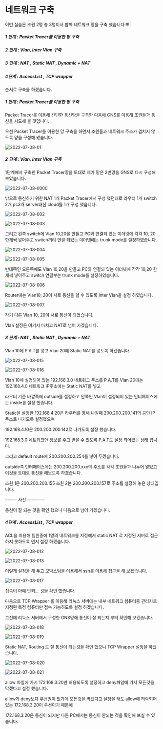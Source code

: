 # 네트워크 구축



이번 실습은 조원 2명 총 3명이서 함께 네트워크 망을 구축 했습니다!!!!!

##### 1 단계 : Packet Tracer를 이용한 망 구축

##### 2 단계 :  Vlan, Inter Vlan 구축

##### 3 단계 : NAT , Static NAT , Dynamic + NAT

##### 4단계 :  AccessList , TCP wrapper

순서로 구축을 하겠습니다.






##### 1 단계 : Packet Tracer를 이용한 망 구축

Packet Tracer를 이용해 간단한 통신망을 구축한 다음에 GNS를 이용해 조원들과 통신을 시도해 볼 것입니다.

우선 Packet Tracer를 이용한 망 구축을 하면서 조원들과 네트워크 주소가 겹치지 않도록 망을 구성해 봤습니다.

![2022-07-08-01](../images/2022-07-08-Network/2022-07-08-01-16572251769593.PNG)

##### 2 단계 :  Vlan, Inter Vlan 구축

1단계에서 구축한 Packet Tracer망을 토대로 제가 맡은 2번망을 GNS로 다시 구성해 보았습니다.

![2022-07-08-0000](../images/2022-07-08-Network/2022-07-08-0000.PNG)

밖으로 통신하기 위한 NAT 1개 Packet Tracer에서 구성 했던대로 라우터 1개 switch 2개 pc3개 server대신 cloud를 1개 구성 했습니다.



![2022-07-08-002](../images/2022-07-08-Network/2022-07-08-002.PNG)

![2022-07-08-003](../images/2022-07-08-Network/2022-07-08-003.PNG)

그리고 왼쪽 switch에 Vlan 10,20을 만들고 PC와 연결되 있는 이더넷에 각각 10, 20 한개씩 넣어주고 switch끼리 연결 되있는 이더넷에는 trunk mode를 설정하였습니다.

![2022-07-08-004](../images/2022-07-08-Network/2022-07-08-004.PNG)

![2022-07-08-005](../images/2022-07-08-Network/2022-07-08-005.PNG)

반대쪽인 오른쪽에도 Vlan 10,20을 만들고 PC와 연결되 있는 이더넷에 각각 10,20 한개씩 넣어주고 switch 연결부는 trunk mode를 설정하였습니다.

![2022-07-08-006](../images/2022-07-08-Network/2022-07-08-006.PNG)

Router에는 Vlan10, 20이 서로 통신을 할 수 있도록 Inter Vlan을 설정 하였습니다.

![2022-07-08-007](../images/2022-07-08-Network/2022-07-08-007.PNG)

각기 다른 Vlan 10, 20이 서로 통신이 되었습니다.

Vlan 설정은 여기서 마치고 NAT로 넘어 가겠습니다.



##### 3 단계 : NAT , Static NAT , Dynamic + NAT

Vlan 10에 P.A.T를 넣고 Vlan 20에 Static NAT를 넣도록 하겠습니다.

![2022-07-08-015](../images/2022-07-08-Network/2022-07-08-015.PNG)

![2022-07-08-016](../images/2022-07-08-Network/2022-07-08-016.PNG)

Vlan 10에 설정되어 있는 192.168.3.0 네트워크 주소를 P.A.T를 Vlan 20에는 192.168.4.0 네트워크 IP주소에는 Static NAT를 넣고

라우터 기준 바깥쪽에 outside를 설정하고 안쪽인 Vlan이 설정되어 있는 인터페이스에는 inside를 설정 했습니다.

Static을 설정한 192.168.4.20은 라우터를 통해 나갈때 200.200.200.141의 공인 IP주소로 나가도록 설정했으며

192.168.4.10은 200.200.200.142로 나가도록 설정 했습니다.

192.168.3.0 네트워크만 정보를 주고 받을 수 있도록 P.A.T도 설정 되어있는 상태 입니다.

그리고 default route에 200.200.200.254를 넣어 두겠습니다.

outside쪽 인터페이스에는 200.200.200.xxx의 주소를 각각 조원들과 나누어 넣었고 이것을 토대로 통신을 해보도록 하겠습니다.



조원 1은 200.200.200.155 조원 2는 200.200.200.157로 주소를 설정해 놓은 상태입니다.

------ 사진 ---------



통신이 잘 되는 것을 확인 했으니 다음으로 넘어 가겠습니다.



##### 4단계 :  AccessList , TCP wrapper

ACL을 이용해 팀원중에 1명의 네트워크를 지정해서 static  NAT  로 지정된 서버로 접근하지 못하도록 먼저 설정 하겠습니다.

![2022-07-08-012](../images/2022-07-08-Network/2022-07-08-012.PNG)

![2022-07-08-013](../images/2022-07-08-Network/2022-07-08-013-16573311330825.PNG)

이렇게 설정을 해 두고 모박스텀을 이용해서 ssh를 이용해 접근을 해 보겠습니다.

![2022-07-08-017](../images/2022-07-08-Network/2022-07-08-017.PNG)

접속이 아예 안되는 것을 확인 했습니다.



다음으로 TCP Wrapper 를 이용해 리눅스 서버에는 내부 네트워크 컴퓨터중 관리자로 지정된 특정 컴퓨터만 접속 가능하도록 설정 하겠습니다.

그전에 리눅스 서버에서 구성한 GNS망에 통신이 잘 되는지 부터 확인해 보겠습니다.

![2022-07-08-018](../images/2022-07-08-Network/2022-07-08-018.PNG)

![2022-07-08-019](../images/2022-07-08-Network/2022-07-08-019.PNG)

Static NAT, Routing 도 잘 통신이 되는것을 확인 했으니  TCP Wrapper 설정을 하겠습니다.

![2022-07-08-020](../images/2022-07-08-Network/2022-07-08-020.PNG)

![2022-07-08-021](../images/2022-07-08-Network/2022-07-08-021.PNG)

allow 파일에 가서 172.168.3.20만 허용되도록 설정하고 deny파일에 가서 모든것을 막겠다고 설정 했습니다.

allow가 deny보다 우선권이 있기에 모든것을 막겠다고 설정을 해도 allow에 허락되어 있는 172.168.3.20이 우선이기 때문에

172.168.3.20은 통신이 되지만 다른 PC에서는 통신이 안되는 것을 확인해 보실 수 있습니다.
